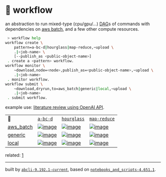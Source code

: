 # 📜 workflow

an abstraction to run mixed-type (cpu/gpu/...) [DAG](https://networkx.org/documentation/stable/reference/classes/digraph.html)s of commands with dependencies on [aws batch](https://aws.amazon.com/batch/), and a few other compute resources.

```bash
 > workflow help
workflow create \
	pattern=a-bc-d|hourglass|map-reduce,~upload \
	.|<job-name> \
	[--publish_as <public-object-name>]
 . create a <pattern> workflow.
workflow monitor \
	~download,node=<node>,publish_as=<public-object-name>,~upload \
	.|<job-name>
 . monitor workflow.
workflow submit \
	~download,dryrun,to=aws_batch|generic|local,~upload \
	.|<job-name>
 . submit workflow.
```

example use: [literature review using OpenAI API](https://github.com/kamangir/openai-commands/tree/main/openai_commands/literature_review).

|   |   |   |   |
| --- | --- | --- | --- |
| 📜 | [`a-bc-d`](./patterns/a-bc-d.dot) | [`hourglass`](./patterns/hourglass.dot) | [`map-reduce`](./patterns/map-reduce.dot) |
| [aws_batch](./runners/aws_batch.py) | [![image](https://kamangir-public.s3.ca-central-1.amazonaws.com/aws_batch-a-bc-d/workflow.gif?raw=true&random=kamEwsYdxfcMloBa)](https://kamangir-public.s3.ca-central-1.amazonaws.com/aws_batch-a-bc-d/workflow.gif?raw=true&random=kamEwsYdxfcMloBa) | [![image](https://kamangir-public.s3.ca-central-1.amazonaws.com/aws_batch-hourglass/workflow.gif?raw=true&random=P2yvbZdpaHjVgou2)](https://kamangir-public.s3.ca-central-1.amazonaws.com/aws_batch-hourglass/workflow.gif?raw=true&random=P2yvbZdpaHjVgou2) | [![image](https://kamangir-public.s3.ca-central-1.amazonaws.com/aws_batch-map-reduce/workflow.gif?raw=true&random=57xfLlQj7ogBGTKp)](https://kamangir-public.s3.ca-central-1.amazonaws.com/aws_batch-map-reduce/workflow.gif?raw=true&random=57xfLlQj7ogBGTKp) |
| [generic](./runners/generic.py) | [![image](https://kamangir-public.s3.ca-central-1.amazonaws.com/generic-a-bc-d/workflow.gif?raw=true&random=WM9sDwZy1hdpJ8Af)](https://kamangir-public.s3.ca-central-1.amazonaws.com/generic-a-bc-d/workflow.gif?raw=true&random=WM9sDwZy1hdpJ8Af) | [![image](https://kamangir-public.s3.ca-central-1.amazonaws.com/generic-hourglass/workflow.gif?raw=true&random=hnDxPyAwGfD1jIx8)](https://kamangir-public.s3.ca-central-1.amazonaws.com/generic-hourglass/workflow.gif?raw=true&random=hnDxPyAwGfD1jIx8) | [![image](https://kamangir-public.s3.ca-central-1.amazonaws.com/generic-map-reduce/workflow.gif?raw=true&random=bw0w2uyVJafLEG5a)](https://kamangir-public.s3.ca-central-1.amazonaws.com/generic-map-reduce/workflow.gif?raw=true&random=bw0w2uyVJafLEG5a) |
| [local](./runners/local.py) | [![image](https://kamangir-public.s3.ca-central-1.amazonaws.com/local-a-bc-d/workflow.gif?raw=true&random=7ZoAlOcQ4aqbg6OF)](https://kamangir-public.s3.ca-central-1.amazonaws.com/local-a-bc-d/workflow.gif?raw=true&random=7ZoAlOcQ4aqbg6OF) | [![image](https://kamangir-public.s3.ca-central-1.amazonaws.com/local-hourglass/workflow.gif?raw=true&random=8uRqZHfI28Zrwy6m)](https://kamangir-public.s3.ca-central-1.amazonaws.com/local-hourglass/workflow.gif?raw=true&random=8uRqZHfI28Zrwy6m) | [![image](https://kamangir-public.s3.ca-central-1.amazonaws.com/local-map-reduce/workflow.gif?raw=true&random=qMfJWhbr9g6M4RfL)](https://kamangir-public.s3.ca-central-1.amazonaws.com/local-map-reduce/workflow.gif?raw=true&random=qMfJWhbr9g6M4RfL) |


related: [1](https://arash-kamangir.medium.com/%EF%B8%8F-openai-experiments-54-e49117dc69ef)

---
built by [`abcli-9.192.1-current`](https://github.com/kamangir/awesome-bash-cli), based on [`notebooks_and_scripts-4.651.1`](https://github.com/kamangir/notebooks-and-scripts).
